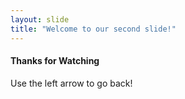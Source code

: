 ```yaml
---
layout: slide
title: "Welcome to our second slide!"
---
```

#### Thanks for Watching
Use the left arrow to go back!
